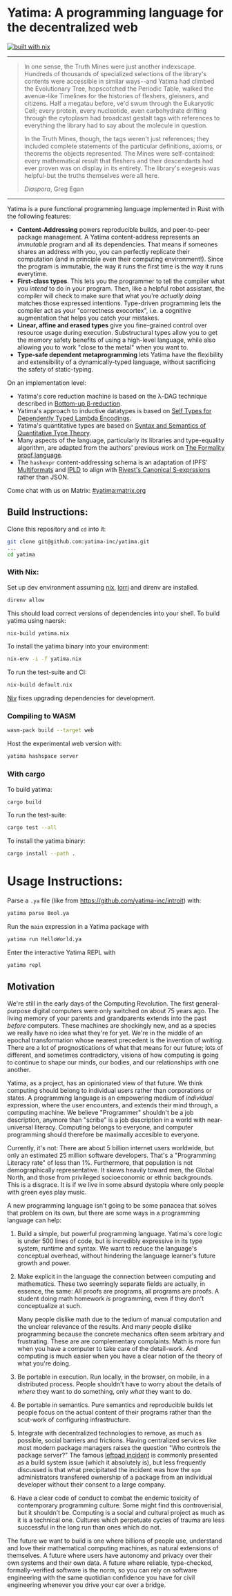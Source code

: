 # Yatima: A programming language for the decentralized web

[![built with nix](https://builtwithnix.org/badge.svg)](https://builtwithnix.org)

---

> In one sense, the Truth Mines were just another indexscape. Hundreds of
> thousands of specialized selections of the library's contents were accessible
> in similar ways--and Yatima had climbed the Evolutionary Tree, hopscotched the
> Periodic Table, walked the avenue-like Timelines for the histories of
> fleshers, gleisners, and citizens. Half a megatau before, ve'd swum through
> the Eukaryotic Cell; every protein, every nucleotide, even carbohydrate
> drifting through the cytoplasm had broadcast gestalt tags with references to
> everything the library had to say about the molecule in question.
>
> In the Truth Mines, though, the tags weren't just references; they included
> complete statements of the particular definitions, axioms, or theorems the
> objects represented. The Mines were self-contained: every mathematical result
> that fleshers and their descendants had ever proven was on display in its
> entirety. The library's exegesis was helpful-but the truths themselves were
> all here.
>
> *Diaspora*, Greg Egan

---

Yatima is a pure functional programming language implemented in Rust with the following features:

- **Content-Addressing** powers reproducible builds, and peer-to-peer
  package management. A Yatima content-address represents an
  _immutable_ program and all its dependencies. That means if someones shares an
  address with you, you can perfectly replicate their computation (and in
  principle even their computing environment!). Since the program is immutable,
  the way it runs the first time is the way it runs everytime.
- **First-class types**. This lets you the programmer to tell the compiler what
  you _intend_ to do in your program. Then, like a helpful robot assistant, the
  compiler will check to make sure that what you're _actually doing_ matches
  those expressed intentions. Type-driven programming lets the compiler act as
  your "correctness exocortex", i.e. a cognitive augmentation that helps you
  catch your mistakes.
- **Linear, affine and erased types** give you fine-grained control over
  resource usage during execution. Substructural types allow you to get the
  memory safety benefits of using a high-level language, while also allowing you
  to work "close to the metal" when you want to.
- **Type-safe dependent metaprogramming** lets Yatima have the flexibility and
  extensibility of a dynamically-typed language, without sacrificing the safety
  of static-typing.

On an implementation level:

- Yatima's core reduction machine is based on the λ-DAG technique described in [Bottom-up β-reduction](https://www.ccs.neu.edu/home/wand/papers/shivers-wand-10.pdf).
- Yatima's approach to inductive datatypes is based on [Self Types for Dependently Typed Lambda Encodings](https://homepage.divms.uiowa.edu/~astump/papers/fu-stump-rta-tlca-14.pdf).
- Yatima's quantitative types are based on [Syntax and Semantics of Quantitative Type Theory](https://bentnib.org/quantitative-type-theory.pdf).
- Many aspects of the language, particularly its libraries and type-equality algorithm, are adapted from the authors' previous work on [The Formality proof language](https://github.com/moonad/Formality-tmp).
- The `hashexpr` content-addressing schema is an adaptation of IPFS' [Multiformats](https://multiformats.io/) and [IPLD](https://docs.ipld.io/) to align with [Rivest's Canonical S-exprssions](https://people.csail.mit.edu/rivest/Sexp.txt) rather than JSON.


Come chat with us on Matrix: [#yatima:matrix.org](https://matrix.to/#/!bBgWgXJqeKuDuiUYWN:matrix.org?via=matrix.org)


## Build Instructions:

Clone this repository and `cd` into it:

```bash
git clone git@github.com:yatima-inc/yatima.git
...
cd yatima
```

### With Nix:

Set up dev environment assuming [nix](https://nixos.org), [lorri](https://github.com/target/lorri) and direnv are installed.
```bash
direnv allow
```
This should load correct versions of dependencies into your shell. To build yatima using naersk:

```bash
nix-build yatima.nix
```

To install the yatima binary into your environment:

```bash
nix-env -i -f yatima.nix
```

To run the test-suite and CI:

```bash
nix-build default.nix
```
[Niv](https://github.com/nmattia/niv) fixes upgrading dependencies for development.

### Compiling to WASM

```bash
wasm-pack build --target web
```

Host the experimental web version with:

```bash
yatima hashspace server
```

### With cargo

To build yatima:

```bash
cargo build
```

To run the test-suite:
```bash
cargo test --all
```

To install the yatima binary:

```bash
cargo install --path .
```

# Usage Instructions:

Parse a `.ya` file (like from https://github.com/yatima-inc/introit) with:

```bash
yatima parse Bool.ya
```

Run the `main` expression in a Yatima package with

```bash
yatima run HelloWorld.ya
```

Enter the interactive Yatima REPL with
```bash
yatima repl
```

## Motivation

We're still in the early days of the Computing Revolution. The first
general-purpose digital computers were only switched on about 75 years ago.
The living memory of your parents and grandparents extends into the past
*before* computers. These machines are shockingly new, and as a species we
really have no idea what they're for yet. We're in the middle of an epochal
transformation whose nearest precedent is the invention of *writing*.
There are a lot of prognostications of what that means for our future; lots 
of different, and sometimes contradictory, visions of how computing is going 
to continue to shape our minds, our bodies, and our relationships with one 
another.

Yatima, as a project, has an opinionated view of that future. We think computing
should belong to individual users rather than corporations or states. A
programming language is an empowering medium of *individual* expression, 
where the user encounters, and extends their mind through, a computing machine.
We believe "Programmer" shouldn't be a job description, anymore than "scribe" 
is a job description in a world with near-universal literacy. Computing belongs 
to everyone, and computer programming should therefore be maximally accesible 
to everyone.

Currently, it's not: There are about 5 billion internet users worldwide, but
only an estimated 25 million software developers. That's a "Programming Literacy
rate" of less than 1%. Furthermore, that population is not demographically
representative. It skews heavily toward men, the Global North, and those from
privileged socioeconomic or ethnic backgrounds. This is a disgrace.
It is if we live in some absurd dystopia where only people with green eyes 
play music.

A new programming language isn't going to be some panacea that solves that
problem on its own, but there are some ways in a programming language can help:

1. Build a simple, but powerful programming language. Yatima's
   core logic is under 500 lines of code, but is incredibly expressive in its
   type system, runtime and syntax. We want to reduce the language's conceptual
   overhead, without hindering the language learner's future growth and power.

2. Make explicit in the language the connection between computing and
   mathematics. These two seemingly separate fields are actually, in essence,
   the same: All proofs are programs, all programs are proofs. A student
   doing math homework *is* programming, even if they don't conceptualize at
   such.

   Many people dislike math due to the tedium of manual computation and the
   unclear relevance of the results. And many people dislike programming because
   the concrete mechanics often seem arbitrary and frustrating. These are are
   complementary complaints. Math is more fun when you have a computer to take
   care of the detail-work. And computing is much easier when you have a clear
   notion of the theory of what you're doing.

3. Be portable in execution. Run locally, in the browser, on mobile, in a 
   distributed process. People shouldn't have to worry about the details of 
   *where* they want to do something, only *what* they want to do.

4. Be portable in semantics. Pure semantics and reproducible builds let people
   focus on the actual content of their programs rather than the scut-work of
   configuring infrastructure.

5. Integrate with decentralized technologies to remove, as much as possible,
   social barriers and frictions. Having centralized services like
   most modern package managers raises the question "Who controls the package server?" 
   The famous [leftpad incident](https://qz.com/646467/how-one-programmer-broke-the-internet-by-deleting-a-tiny-piece-of-code)
   is commonly presented as a build system issue (which it absolutely is), but
   less frequently discussed is that what precipitated the incident was how the
   `npm` administrators transfered ownership of a package from an individual
   developer without their consent to a large company.

6. Have a clear code of conduct to combat the endemic toxicity of contemporary
   programming culture. Some might find this controverisial, but it shouldn't be.
   Computing is a social and cultural project as much as it is a technical one.
   Cultures which perpetuate cycles of trauma are less successful in the long
   run than ones which do not.

The future we want to build is one where billions of people use, understand and
love their mathematical computing machines, as natural extensions of
themselves. A future where users have autonomy and privacy over their own
systems and their own data. A future where reliable, type-checked,
formally-verified software is the norm, so you can rely on software engineering
with the same quotidian confidence you have for civil engineering whenever you 
drive your car over a bridge.
